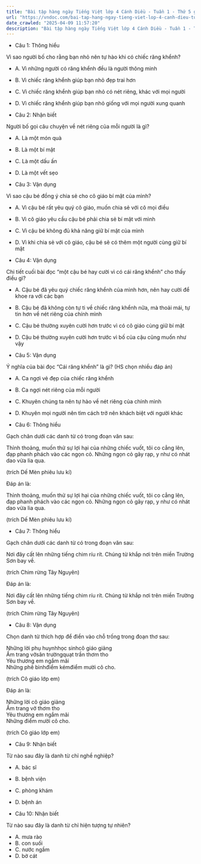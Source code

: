 ```yaml
---
title: "Bài tập hàng ngày Tiếng Việt lớp 4 Cánh Diều - Tuần 1 - Thứ 5 gồm các câu hỏi tổng hợp nội dung Đọc hiểu văn bản và Luyện từ và câu được học ở Tuần 1 trong chương trình Tiếng Việt lớp 4 Tập 1 Cánh Diều."
url: "https://vndoc.com/bai-tap-hang-ngay-tieng-viet-lop-4-canh-dieu-tuan-1-thu-5-326886"
date_crawled: "2025-04-09 11:57:20"
description: "Bài tập hàng ngày Tiếng Việt lớp 4 Cánh Diều - Tuần 1 - Thứ 5 gồm các câu hỏi tổng hợp nội dung Đọc hiểu văn bản và Luyện từ và câu được học ở Tuần 1 trong chương trình Tiếng Việt lớp 4 Tập 1 Cánh Diều."
---
```


* Câu 1:  Thông hiểu

Vì sao người bố cho rằng bạn nhỏ nên tự hào khi có chiếc răng khểnh?

  * A. Vì những người có răng khểnh đều là người thông minh 
  * B. Vì chiếc răng khểnh giúp bạn nhỏ đẹp trai hơn 
  * C. Vì chiếc răng khểnh giúp bạn nhỏ có nét riêng, khác với mọi người 
  * D. Vì chiếc răng khểnh giúp bạn nhỏ giống với mọi người xung quanh 



* Câu 2:  Nhận biết

Người bố gọi câu chuyện về nét riêng của mỗi người là gì?

  * A. Là một món quà 
  * B. Là một bí mật 
  * C. Là một dấu ấn 
  * D. Là một vết sẹo 



* Câu 3:  Vận dụng

Vì sao cậu bé đồng ý chia sẻ cho cô giáo bí mật của mình?

  * A. Vì cậu bé rất yêu quý cô giáo, muốn chia sẻ với cô mọi điều 
  * B. Vì cô giáo yêu cầu cậu bé phải chia sẻ bí mật với mình 
  * C. Vì cậu bé không đủ khả năng giữ bí mật của mình 
  * D. Vì khi chia sẻ với cô giáo, cậu bé sẽ có thêm một người cùng giữ bí mật 



* Câu 4:  Vận dụng

Chi tiết cuối bài đọc “một cậu bé hay cười vì có cái răng khểnh” cho thấy điều gì?

  * A. Cậu bé đã yêu quý chiếc răng khểnh của mình hơn, nên hay cười để khoe ra với các bạn 
  * B. Cậu bé đã không còn tự ti về chiếc răng khểnh nữa, mà thoải mái, tự tin hơn về nét riêng của chính mình 
  * C. Cậu bé thường xuyên cười hơn trước vì có cô giáo cùng giữ bí mật 
  * D. Cậu bé thường xuyên cười hơn trước vì bố của cậu cũng muốn như vậy 



* Câu 5:  Vận dụng

Ý nghĩa của bài đọc “Cái răng khểnh” là gì? (HS chọn nhiều đáp án)

  * A. Ca ngợi vẻ đẹp của chiếc răng khểnh 
  * B. Ca ngợi nét riêng của mỗi người 
  * C. Khuyên chúng ta nên tự hào về nét riêng của chính mình 
  * D. Khuyên mọi người nên tìm cách trở nên khách biệt với người khác 



* Câu 6:  Thông hiểu

Gạch chân dưới các danh từ có trong đoạn văn sau:

Thỉnh thoảng, muốn thử sự lợi hại của những chiếc vuốt, tôi co cẳng lên, đạp phanh phách vào các ngọn cỏ. Những ngọn cỏ gãy rạp, y như có nhát dao vừa lia qua.

(trích Dế Mèn phiêu lưu kí)

Đáp án là:

Thỉnh thoảng, muốn thử sự lợi hại của những chiếc vuốt, tôi co cẳng lên, đạp phanh phách vào các ngọn cỏ. Những ngọn cỏ gãy rạp, y như có nhát dao vừa lia qua.

(trích Dế Mèn phiêu lưu kí)

* Câu 7:  Thông hiểu

Gạch chân dưới các danh từ có trong đoạn văn sau:

Nơi đây cất lên những tiếng chim ríu rít. Chúng từ khắp nơi trên miền Trường Sơn bay về.

(trích Chim rừng Tây Nguyên)

Đáp án là:

Nơi đây cất lên những tiếng chim ríu rít. Chúng từ khắp nơi trên miền Trường Sơn bay về.

(trích Chim rừng Tây Nguyên)

* Câu 8:  Vận dụng

Chọn danh từ thích hợp để điền vào chỗ trống trong đoạn thơ sau:

Những lời phụ huynhhọc sinhcô giáo giảng  
Ấm trang vởsân trườngquạt trần thơm tho  
Yêu thương em ngắm mãi  
Những phê bìnhđiểm kémđiểm mười cô cho.

(trích Cô giáo lớp em)

Đáp án là:

Những lời cô giáo giảng  
Ấm trang vở thơm tho  
Yêu thương em ngắm mãi  
Những điểm mười cô cho.

(trích Cô giáo lớp em)

* Câu 9:  Nhận biết

Từ nào sau đây là danh từ chỉ nghề nghiệp?

  * A. bác sĩ 
  * B. bệnh viện 
  * C. phòng khám 
  * D. bệnh án 



* Câu 10:  Nhận biết

Từ nào sau đây là danh từ chỉ hiện tượng tự nhiên?

  * A. mưa rào 
  * B. con suối 
  * C. nước ngầm 
  * D. bờ cát 


